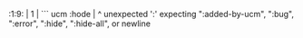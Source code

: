 :1:9:
  |
1 | ``` ucm :hode
  |         ^
unexpected ':'
expecting ":added-by-ucm", ":bug", ":error", ":hide", ":hide-all", or newline
